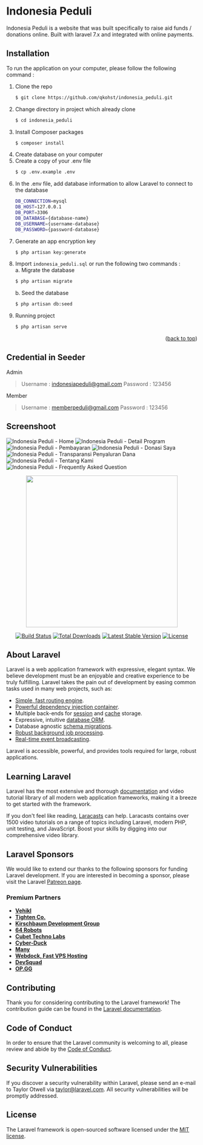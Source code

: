 <div id="top"></div>

# Indonesia Peduli 
<p>
Indonesia Peduli is a website that was built specifically to raise aid funds / donations online.
Built with laravel 7.x and integrated with online payments.
</p>

## Installation 
To run the application on your computer, please follow the following command : 

1. Clone the repo
   ```sh
   $ git clone https://github.com/qkohst/indonesia_peduli.git
   ```
2. Change directory in project which already clone
   ```sh
   $ cd indonesia_peduli
   ```
3. Install Composer packages
   ```sh
   $ composer install
   ```
4. Create database on your computer
5. Create a copy of your .env file 
   ```sh
   $ cp .env.example .env
   ```
6. In the .env file, add database information to allow Laravel to connect to the database
   ```sh
   DB_CONNECTION=mysql
   DB_HOST=127.0.0.1
   DB_PORT=3306
   DB_DATABASE={database-name}
   DB_USERNAME={username-database}
   DB_PASSWORD={password-database}
   ```
7. Generate an app encryption key
   ```sh
   $ php artisan key:generate
   ```
8. Import ``indonesia_peduli.sql`` or run the following two commands :  
   a. Migrate the database
      ```sh
      $ php artisan migrate
      ```
   b. Seed the database
      ```sh
      $ php artisan db:seed
      ```
9. Running project
    ```sh
    $ php artisan serve
    ```
<p align="right">(<a href="#top">back to top</a>)</p>


## Credential in Seeder
Admin
> Username : indonesiapeduli@gmail.com
> Password : 123456

Member
> Username : memberpeduli@gmail.com
> Password : 123456

## Screenshoot

![Indonesia Peduli - Home](https://user-images.githubusercontent.com/57386598/159720380-cbba31b6-6bdf-4f17-81d0-8351a9117782.png)
![Indonesia Peduli - Detail Program](https://user-images.githubusercontent.com/57386598/159720430-afb66b5d-80b7-4c8c-83fd-9e701030f948.png)
![Indonesia Peduli - Pembayaran](https://user-images.githubusercontent.com/57386598/159720424-fcb1808d-e483-4fb8-a12b-5ec4d6710ff0.png)
![Indonesia Peduli - Donasi Saya](https://user-images.githubusercontent.com/57386598/159720418-2d9adf2f-4429-4df1-af68-9252283d908d.png)
![Indonesia Peduli - Transparansi Penyaluran Dana](https://user-images.githubusercontent.com/57386598/159720411-26a68985-163d-4a58-8d86-6a7a6b456e53.png)
![Indonesia Peduli - Tentang Kami](https://user-images.githubusercontent.com/57386598/159720390-430b603c-ea27-4a05-b13c-dd27ab12cc0b.png)
![Indonesia Peduli - Frequently Asked Question](https://user-images.githubusercontent.com/57386598/159720368-9b127d0b-1e75-4548-8db7-6f15011cf6a0.png)


<p align="center"><a href="https://laravel.com" target="_blank"><img src="https://raw.githubusercontent.com/laravel/art/master/logo-lockup/5%20SVG/2%20CMYK/1%20Full%20Color/laravel-logolockup-cmyk-red.svg" width="400"></a></p>

<p align="center">
<a href="https://travis-ci.org/laravel/framework"><img src="https://travis-ci.org/laravel/framework.svg" alt="Build Status"></a>
<a href="https://packagist.org/packages/laravel/framework"><img src="https://poser.pugx.org/laravel/framework/d/total.svg" alt="Total Downloads"></a>
<a href="https://packagist.org/packages/laravel/framework"><img src="https://poser.pugx.org/laravel/framework/v/stable.svg" alt="Latest Stable Version"></a>
<a href="https://packagist.org/packages/laravel/framework"><img src="https://poser.pugx.org/laravel/framework/license.svg" alt="License"></a>
</p>

## About Laravel

Laravel is a web application framework with expressive, elegant syntax. We believe development must be an enjoyable and creative experience to be truly fulfilling. Laravel takes the pain out of development by easing common tasks used in many web projects, such as:

- [Simple, fast routing engine](https://laravel.com/docs/routing).
- [Powerful dependency injection container](https://laravel.com/docs/container).
- Multiple back-ends for [session](https://laravel.com/docs/session) and [cache](https://laravel.com/docs/cache) storage.
- Expressive, intuitive [database ORM](https://laravel.com/docs/eloquent).
- Database agnostic [schema migrations](https://laravel.com/docs/migrations).
- [Robust background job processing](https://laravel.com/docs/queues).
- [Real-time event broadcasting](https://laravel.com/docs/broadcasting).

Laravel is accessible, powerful, and provides tools required for large, robust applications.

## Learning Laravel

Laravel has the most extensive and thorough [documentation](https://laravel.com/docs) and video tutorial library of all modern web application frameworks, making it a breeze to get started with the framework.

If you don't feel like reading, [Laracasts](https://laracasts.com) can help. Laracasts contains over 1500 video tutorials on a range of topics including Laravel, modern PHP, unit testing, and JavaScript. Boost your skills by digging into our comprehensive video library.

## Laravel Sponsors

We would like to extend our thanks to the following sponsors for funding Laravel development. If you are interested in becoming a sponsor, please visit the Laravel [Patreon page](https://patreon.com/taylorotwell).

### Premium Partners

- **[Vehikl](https://vehikl.com/)**
- **[Tighten Co.](https://tighten.co)**
- **[Kirschbaum Development Group](https://kirschbaumdevelopment.com)**
- **[64 Robots](https://64robots.com)**
- **[Cubet Techno Labs](https://cubettech.com)**
- **[Cyber-Duck](https://cyber-duck.co.uk)**
- **[Many](https://www.many.co.uk)**
- **[Webdock, Fast VPS Hosting](https://www.webdock.io/en)**
- **[DevSquad](https://devsquad.com)**
- **[OP.GG](https://op.gg)**

## Contributing

Thank you for considering contributing to the Laravel framework! The contribution guide can be found in the [Laravel documentation](https://laravel.com/docs/contributions).

## Code of Conduct

In order to ensure that the Laravel community is welcoming to all, please review and abide by the [Code of Conduct](https://laravel.com/docs/contributions#code-of-conduct).

## Security Vulnerabilities

If you discover a security vulnerability within Laravel, please send an e-mail to Taylor Otwell via [taylor@laravel.com](mailto:taylor@laravel.com). All security vulnerabilities will be promptly addressed.

## License

The Laravel framework is open-sourced software licensed under the [MIT license](https://opensource.org/licenses/MIT).
